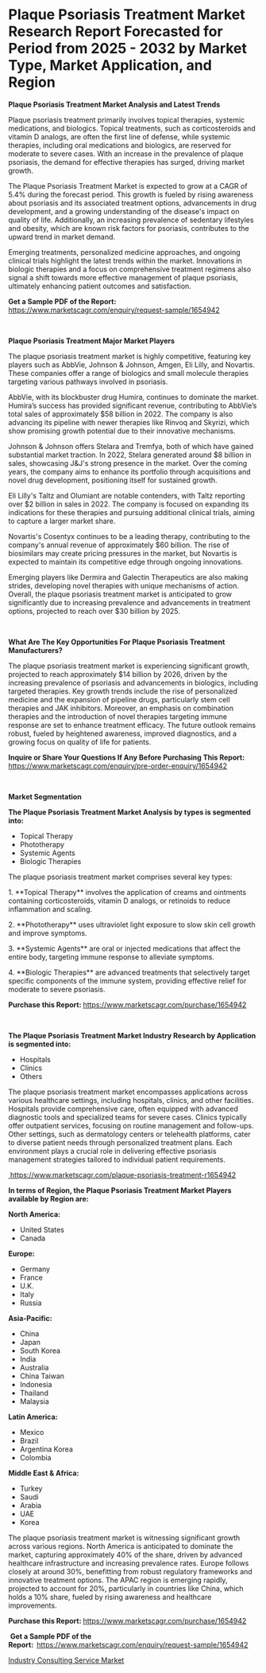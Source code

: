 <p><h1>Plaque Psoriasis Treatment Market Research Report Forecasted for Period from 2025 -  2032 by Market Type, Market Application, and Region</h1></p><p><strong>Plaque Psoriasis Treatment Market Analysis and Latest Trends</strong></p>
<p><p>Plaque psoriasis treatment primarily involves topical therapies, systemic medications, and biologics. Topical treatments, such as corticosteroids and vitamin D analogs, are often the first line of defense, while systemic therapies, including oral medications and biologics, are reserved for moderate to severe cases. With an increase in the prevalence of plaque psoriasis, the demand for effective therapies has surged, driving market growth.</p><p>The Plaque Psoriasis Treatment Market is expected to grow at a CAGR of 5.4% during the forecast period. This growth is fueled by rising awareness about psoriasis and its associated treatment options, advancements in drug development, and a growing understanding of the disease's impact on quality of life. Additionally, an increasing prevalence of sedentary lifestyles and obesity, which are known risk factors for psoriasis, contributes to the upward trend in market demand. </p><p>Emerging treatments, personalized medicine approaches, and ongoing clinical trials highlight the latest trends within the market. Innovations in biologic therapies and a focus on comprehensive treatment regimens also signal a shift towards more effective management of plaque psoriasis, ultimately enhancing patient outcomes and satisfaction.</p></p>
<p><strong>Get a Sample PDF of the Report:&nbsp;</strong> <a href="https://www.marketscagr.com/enquiry/request-sample/1654942?utm_campaign=3045&utm_medium=2&utm_source=Github&utm_content=ia&utm_term=07032025&utm_id=plaque-psoriasis-treatment">https://www.marketscagr.com/enquiry/request-sample/1654942</a></p>
<p>&nbsp;</p>
<p><strong>Plaque Psoriasis Treatment Major Market Players</strong></p>
<p><p>The plaque psoriasis treatment market is highly competitive, featuring key players such as AbbVie, Johnson & Johnson, Amgen, Eli Lilly, and Novartis. These companies offer a range of biologics and small molecule therapies targeting various pathways involved in psoriasis.</p><p>AbbVie, with its blockbuster drug Humira, continues to dominate the market. Humira’s success has provided significant revenue, contributing to AbbVie’s total sales of approximately $58 billion in 2022. The company is also advancing its pipeline with newer therapies like Rinvoq and Skyrizi, which show promising growth potential due to their innovative mechanisms.</p><p>Johnson & Johnson offers Stelara and Tremfya, both of which have gained substantial market traction. In 2022, Stelara generated around $8 billion in sales, showcasing J&J's strong presence in the market. Over the coming years, the company aims to enhance its portfolio through acquisitions and novel drug development, positioning itself for sustained growth.</p><p>Eli Lilly's Taltz and Olumiant are notable contenders, with Taltz reporting over $2 billion in sales in 2022. The company is focused on expanding its indications for these therapies and pursuing additional clinical trials, aiming to capture a larger market share.</p><p>Novartis's Cosentyx continues to be a leading therapy, contributing to the company's annual revenue of approximately $60 billion. The rise of biosimilars may create pricing pressures in the market, but Novartis is expected to maintain its competitive edge through ongoing innovations.</p><p>Emerging players like Dermira and Galectin Therapeutics are also making strides, developing novel therapies with unique mechanisms of action. Overall, the plaque psoriasis treatment market is anticipated to grow significantly due to increasing prevalence and advancements in treatment options, projected to reach over $30 billion by 2025.</p></p>
<p>&nbsp;</p>
<p><strong>What Are The Key Opportunities For Plaque Psoriasis Treatment Manufacturers?</strong></p>
<p><p>The plaque psoriasis treatment market is experiencing significant growth, projected to reach approximately $14 billion by 2026, driven by the increasing prevalence of psoriasis and advancements in biologics, including targeted therapies. Key growth trends include the rise of personalized medicine and the expansion of pipeline drugs, particularly stem cell therapies and JAK inhibitors. Moreover, an emphasis on combination therapies and the introduction of novel therapies targeting immune response are set to enhance treatment efficacy. The future outlook remains robust, fueled by heightened awareness, improved diagnostics, and a growing focus on quality of life for patients.</p></p>
<p><strong>Inquire or Share Your Questions If Any Before Purchasing This Report:</strong> <a href="https://www.marketscagr.com/enquiry/pre-order-enquiry/1654942?utm_campaign=3045&utm_medium=2&utm_source=Github&utm_content=ia&utm_term=07032025&utm_id=plaque-psoriasis-treatment">https://www.marketscagr.com/enquiry/pre-order-enquiry/1654942</a></p>
<p>&nbsp;</p>
<p><strong>Market Segmentation</strong></p>
<p><strong>The Plaque Psoriasis Treatment Market Analysis by types is segmented into:</strong></p>
<p><ul><li>Topical Therapy</li><li>Phototherapy</li><li>Systemic Agents</li><li>Biologic Therapies</li></ul></p>
<p><p>The plaque psoriasis treatment market comprises several key types: </p><p>1. **Topical Therapy** involves the application of creams and ointments containing corticosteroids, vitamin D analogs, or retinoids to reduce inflammation and scaling. </p><p>2. **Phototherapy** uses ultraviolet light exposure to slow skin cell growth and improve symptoms.</p><p>3. **Systemic Agents** are oral or injected medications that affect the entire body, targeting immune response to alleviate symptoms.</p><p>4. **Biologic Therapies** are advanced treatments that selectively target specific components of the immune system, providing effective relief for moderate to severe psoriasis.</p></p>
<p><strong>Purchase this Report:&nbsp;</strong><a href="https://www.marketscagr.com/purchase/1654942?utm_campaign=3045&utm_medium=2&utm_source=Github&utm_content=ia&utm_term=07032025&utm_id=plaque-psoriasis-treatment">https://www.marketscagr.com/purchase/1654942</a></p>
<p>&nbsp;</p>
<p><strong>The Plaque Psoriasis Treatment Market Industry Research by Application is segmented into:</strong></p>
<p><ul><li>Hospitals</li><li>Clinics</li><li>Others</li></ul></p>
<p><p>The plaque psoriasis treatment market encompasses applications across various healthcare settings, including hospitals, clinics, and other facilities. Hospitals provide comprehensive care, often equipped with advanced diagnostic tools and specialized teams for severe cases. Clinics typically offer outpatient services, focusing on routine management and follow-ups. Other settings, such as dermatology centers or telehealth platforms, cater to diverse patient needs through personalized treatment plans. Each environment plays a crucial role in delivering effective psoriasis management strategies tailored to individual patient requirements.</p></p>
<p><a href="https://www.marketscagr.com/plaque-psoriasis-treatment-r1654942?utm_campaign=3045&utm_medium=2&utm_source=Github&utm_content=ia&utm_term=07032025&utm_id=plaque-psoriasis-treatment">&nbsp;https://www.marketscagr.com/plaque-psoriasis-treatment-r1654942</a></p>
<p><strong>In terms of Region, the Plaque Psoriasis Treatment Market Players available by Region are:</strong></p>
<p>
    <p> <strong> North America: </strong>
        <ul>
            <li>United States</li>
            <li>Canada</li>
        </ul>
        </p> 
    <p> <strong> Europe: </strong>
        <ul>
            <li>Germany</li>
            <li>France</li>
            <li>U.K.</li>
            <li>Italy</li>
            <li>Russia</li>
        </ul>
        </p> 
    <p> <strong> Asia-Pacific: </strong>
        <ul>
            <li>China</li>
            <li>Japan</li>
            <li>South Korea</li>
            <li>India</li>
            <li>Australia</li>
            <li>China Taiwan</li>
            <li>Indonesia</li>
            <li>Thailand</li>
            <li>Malaysia</li>
        </ul>
        </p> 
    <p> <strong> Latin America: </strong>
        <ul>
            <li>Mexico</li>
            <li>Brazil</li>
            <li>Argentina Korea</li>
            <li>Colombia</li>
        </ul>
        </p> 
    <p> <strong> Middle East & Africa: </strong>
        <ul>
            <li>Turkey</li>
            <li>Saudi</li>
            <li>Arabia</li>
            <li>UAE</li>
            <li>Korea</li>
        </ul>
    </p>
    </p>
<p><p>The plaque psoriasis treatment market is witnessing significant growth across various regions. North America is anticipated to dominate the market, capturing approximately 40% of the share, driven by advanced healthcare infrastructure and increasing prevalence rates. Europe follows closely at around 30%, benefitting from robust regulatory frameworks and innovative treatment options. The APAC region is emerging rapidly, projected to account for 20%, particularly in countries like China, which holds a 10% share, fueled by rising awareness and healthcare improvements.</p></p>
<p><strong>Purchase this Report: </strong><a href="https://www.marketscagr.com/purchase/1654942?utm_campaign=3045&utm_medium=2&utm_source=Github&utm_content=ia&utm_term=07032025&utm_id=plaque-psoriasis-treatment">https://www.marketscagr.com/purchase/1654942</a></p>
<p>&nbsp;<strong>Get a Sample PDF of the Report:&nbsp;&nbsp;</strong><a href="https://www.marketscagr.com/enquiry/request-sample/1654942?utm_campaign=3045&utm_medium=2&utm_source=Github&utm_content=ia&utm_term=07032025&utm_id=plaque-psoriasis-treatment">https://www.marketscagr.com/enquiry/request-sample/1654942</a></p>
<p><strong></strong></p>
<p><p><a href="https://github.com/miottaredlin79/Market-Research-Report-List-1/blob/main/industry-consulting-service-market.md?utm_campaign=3045&utm_medium=2&utm_source=Github&utm_content=ia&utm_term=07032025&utm_id=plaque-psoriasis-treatment">Industry Consulting Service Market</a></p></p>